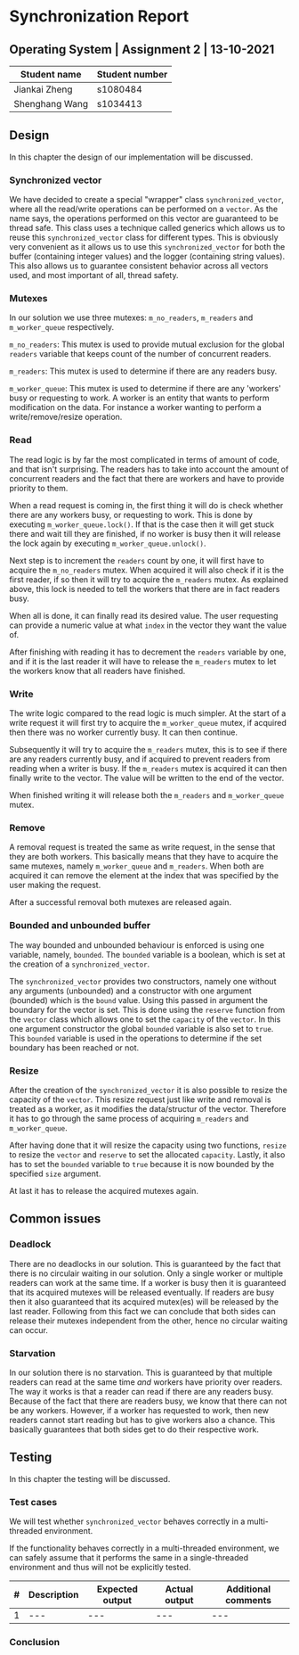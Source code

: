 # Synchronization Report

## Operating System | Assignment 2 | 13-10-2021

| Student name | Student number |
| ------------ | -------------- | 
| Jiankai Zheng | s1080484 |
| Shenghang Wang | s1034413 |

## Design
In this chapter the design of our implementation will be discussed.

### Synchronized vector
We have decided to create a special "wrapper" class `synchronized_vector`, where all the read/write operations can be performed on a `vector`. As the name says, the operations performed on this vector are guaranteed to be thread safe. This class uses a technique called generics which allows us to reuse this `synchronized_vector` class for different types. This is obviously very convenient as it allows us to use this `synchronized_vector` for both the buffer (containing integer values) and the logger (containing string values). This also allows us to guarantee consistent behavior across all vectors used, and most important of all, thread safety.

### Mutexes
In our solution we use three mutexes: `m_no_readers`, `m_readers` and `m_worker_queue` respectively.

`m_no_readers`: This mutex is used to provide mutual exclusion for the global `readers` variable that keeps count of the number of concurrent readers.

`m_readers`: This mutex is used to determine if there are any readers busy.

`m_worker_queue`: This mutex is used to determine if there are any 'workers' busy or requesting to work. A worker is an entity that wants to perform modification on the data. For instance a worker wanting to perform a write/remove/resize operation.

### Read
The read logic is by far the most complicated in terms of amount of code, and that isn't surprising. The readers has to take into account the amount of concurrent readers and the fact that there are workers and have to provide priority to them.

When a read request is coming in, the first thing it will do is check whether there are any workers busy, or requesting to work. This is done by executing `m_worker_queue.lock()`. If that is the case then it will get stuck there and wait till they are finished, if no worker is busy then it will release the lock again by executing `m_worker_queue.unlock()`. 

Next step is to increment the `readers` count by one, it will first have to acquire the `m_no_readers` mutex. When acquired it will also check if it is the first reader, if so then it will try to acquire the `m_readers` mutex. As explained above, this lock is needed to tell the workers that there are in fact readers busy. 

When all is done, it can finally read its desired value. The user requesting can provide a numeric value at what `index` in the vector they want the value of. 

After finishing with reading it has to decrement the `readers` variable by one, and if it is the last reader it will have to release the `m_readers` mutex to let the workers know that all readers have finished.

### Write
The write logic compared to the read logic is much simpler. At the start of a write request it will first try to acquire the `m_worker_queue` mutex, if acquired then there was no worker currently busy. It can then continue.

Subsequently it will try to acquire the `m_readers` mutex, this is to see if there are any readers currently busy, and if acquired to prevent readers from reading when a writer is busy. If the `m_readers` mutex is acquired it can then finally write to the vector. The value will be written to the end of the vector. 

When finished writing it will release both the `m_readers` and `m_worker_queue` mutex.

### Remove
A removal request is treated the same as write request, in the sense that they are both workers. This basically means that they have to acquire the same mutexes, namely `m_worker_queue` and `m_readers`. When both are acquired it can remove the element at the index that was specified by the user making the request. 

After a successful removal both mutexes are released again.

### Bounded and unbounded buffer
The way bounded and unbounded behaviour is enforced is using one variable, namely, `bounded`. The `bounded` variable is a boolean, which is set at the creation of a `synchronized_vector`. 

The `synchronized_vector` provides two constructors, namely one without any arguments (unbounded) and a constructor with one argument (bounded) which is the `bound` value. Using this passed in argument the boundary for the vector is set. This is done using the `reserve` function from the `vector` class which allows one to set the `capacity` of the `vector`. In this one argument constructor the global `bounded` variable is also set to `true`. This `bounded` variable is used in the operations to determine if the set boundary has been reached or not.

### Resize
After the creation of the `synchronized_vector` it is also possible to resize the capacity of the `vector`. This resize request just like write and removal is treated as a worker, as it modifies the data/structur of the vector. Therefore it has to go through the same process of acquiring `m_readers` and `m_worker_queue`. 

After having done that it will resize the capacity using two functions, `resize` to resize the `vector` and `reserve` to set the allocated `capacity`. Lastly, it also has to set the `bounded` variable to `true` because it is now bounded by the specified `size` argument.

At last it has to release the acquired mutexes again.

## Common issues
### Deadlock
There are no deadlocks in our solution. This is guaranteed by the fact that there is no circulair waiting in our solution. Only a single worker or multiple readers can work at the same time. If a worker is busy then it is guaranteed that its acquired mutexes will be released eventually. If readers are busy then it also guaranteed that its acquired mutex(es) will be released by the last reader. Following from this fact we can conclude that both sides can release their mutexes independent from the other, hence no circular waiting can occur.
### Starvation
In our solution there is no starvation. This is guaranteed by that multiple readers can read at the same time *and* workers have priority over readers. The way it works is that a reader can read if there are any readers busy. Because of the fact that there are readers busy, we know that there can not be any workers. However, if a worker has requested to work, then new readers cannot start reading but has to give workers also a chance. This basically guarantees that both sides get to do their respective work.

## Testing
In this chapter the testing will be discussed. 

### Test cases
We will test whether `synchronized_vector` behaves correctly in a multi-threaded environment. 

If the functionality behaves correctly in a multi-threaded environment, we can safely assume that it performs the same in a single-threaded environment and thus will not be explicitly tested.

| # | Description | Expected output | Actual output | Additional comments |
| --- | --- | --- | --- | --- |
| 1 | --- | --- | --- | --- |

### Conclusion
